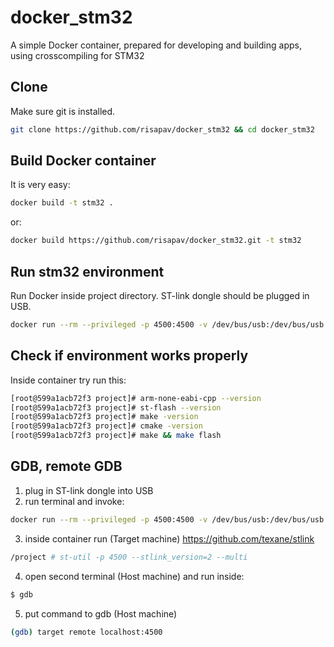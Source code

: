 # docker_stm32
A simple Docker container, prepared for developing and building apps, using crosscompiling for STM32


## Clone

Make sure git is installed.
```sh
git clone https://github.com/risapav/docker_stm32 && cd docker_stm32
```

## Build Docker container

It is very easy:

```sh
docker build -t stm32 .
```

or:

```sh
docker build https://github.com/risapav/docker_stm32.git -t stm32
```

## Run stm32 environment

Run Docker inside project directory. ST-link dongle should be plugged in USB.

```sh
docker run --rm --privileged -p 4500:4500 -v /dev/bus/usb:/dev/bus/usb -v $PWD:/project -w /project -it stm32
```
## Check if environment works properly

Inside container try run this:

```sh
[root@599a1acb72f3 project]# arm-none-eabi-cpp --version
[root@599a1acb72f3 project]# st-flash --version
[root@599a1acb72f3 project]# make -version
[root@599a1acb72f3 project]# cmake -version
[root@599a1acb72f3 project]# make && make flash
```

## GDB, remote GDB

1. plug in ST-link dongle into USB
2. run terminal and invoke:
```sh
docker run --rm --privileged -p 4500:4500 -v /dev/bus/usb:/dev/bus/usb -v $PWD:/project -w /project -it stm32
```
3. inside container run (Target machine)
https://github.com/texane/stlink
```sh
/project # st-util -p 4500 --stlink_version=2 --multi
```
4. open second terminal (Host machine) and run inside:
```sh
$ gdb
```
5. put command to gdb (Host machine)
```sh
(gdb) target remote localhost:4500
```


